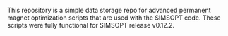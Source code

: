 This repository is a simple data storage repo for advanced permanent magnet optimization scripts that are used with the SIMSOPT code. These scripts were fully functional for SIMSOPT release v0.12.2.
